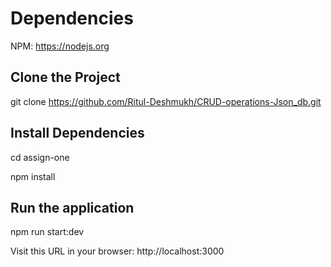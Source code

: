 # Dependencies

NPM: https://nodejs.org

## Clone the Project

git clone https://github.com/Ritul-Deshmukh/CRUD-operations-Json_db.git

## Install Dependencies

cd assign-one

npm install

## Run the application 

npm run start:dev


Visit this URL in your browser: http://localhost:3000
